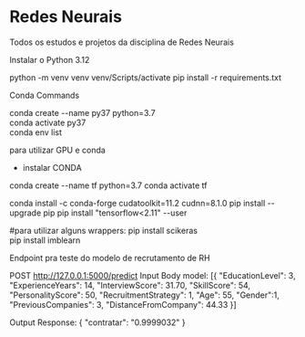 
# Redes Neurais

Todos os estudos e projetos da disciplina de Redes Neurais

Instalar o Python 3.12

python -m venv venv
venv/Scripts/activate
pip install -r requirements.txt


Conda Commands

conda create --name py37 python=3.7    
conda activate py37                                          
conda env list 


para utilizar GPU e conda
- instalar CONDA

conda create --name tf python=3.7
conda activate tf

conda install -c conda-forge cudatoolkit=11.2 cudnn=8.1.0
pip install --upgrade pip
pip install "tensorflow<2.11" --user

#para utilizar alguns wrappers:
pip install scikeras  
pip install imblearn 


Endpoint pra teste do modelo de recrutamento de RH

POST http://127.0.0.1:5000/predict 
Input Body model:
[{
    "EducationLevel": 3,
    "ExperienceYears": 14,
    "InterviewScore": 31.70, 
    "SkillScore": 54,
    "PersonalityScore": 50, 
    "RecruitmentStrategy": 1,
    "Age": 55,
    "Gender":1,
    "PreviousCompanies": 3,
    "DistanceFromCompany": 44.33
}]

Output Response:
{
    "contratar": "0.9999032"
}


